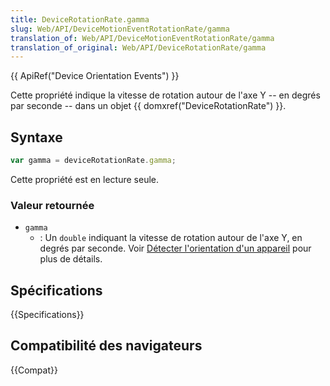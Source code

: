 ```yaml
---
title: DeviceRotationRate.gamma
slug: Web/API/DeviceMotionEventRotationRate/gamma
translation_of: Web/API/DeviceMotionEventRotationRate/gamma
translation_of_original: Web/API/DeviceRotationRate/gamma
---
```


{{ ApiRef("Device Orientation Events") }}

Cette propriété indique la vitesse de rotation autour de l'axe Y -- en degrés par seconde -- dans un objet {{ domxref("DeviceRotationRate") }}.

## Syntaxe

```js
var gamma = deviceRotationRate.gamma;
```

Cette propriété est en lecture seule.

### Valeur retournée

- `gamma`
  - : Un `double` indiquant la vitesse de rotation autour de l'axe Y, en degrés par seconde. Voir [Détecter l'orientation d'un appareil](/fr/docs/WebAPI/Detecting_device_orientation#Accelerometer_values_explained) pour plus de détails.

## Spécifications

{{Specifications}}

## Compatibilité des navigateurs

{{Compat}}
